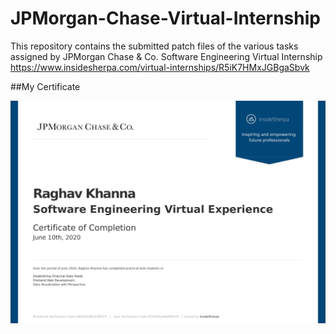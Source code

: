 # JPMorgan-Chase-Virtual-Internship
This repository contains the submitted patch files of the various tasks assigned by JPMorgan Chase &amp; Co. Software Engineering Virtual Internship https://www.insidesherpa.com/virtual-internships/R5iK7HMxJGBgaSbvk

##My Certificate

![](https://github.com/raghavkhanna30/JPMorgan-Chase-Virtual-Internship/blob/master/VIRTUAL%20INTERNSHIP-1.jpg)

